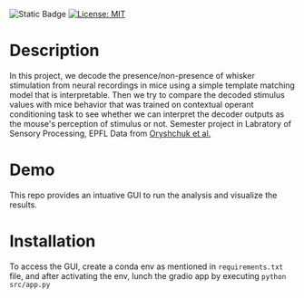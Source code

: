 ![Static Badge](https://img.shields.io/badge/In%20Progress%20-%20orange)
[![License: MIT](https://img.shields.io/badge/License-MIT-yellow.svg)](https://opensource.org/licenses/MIT)

# Description
In this project, we decode the presence/non-presence of whisker stimulation from neural recordings in mice using a simple template matching model that is interpretable. Then we try to compare the decoded stimulus values with mice behavior that was trained on contextual operant conditioning task to see whether we can interpret the decoder outputs as the mouse's perception of stimulus or not.
Semester project in Labratory of Sensory Processing, EPFL 
Data from [Oryshchuk et al.](https://zenodo.org/records/10115924)

# Demo
This repo provides an intuative GUI to run the analysis and visualize the results.

# Installation
To access the GUI, create a conda env as mentioned in `requirements.txt` file, and after activating the env, lunch the gradio app by executing `python src/app.py`
